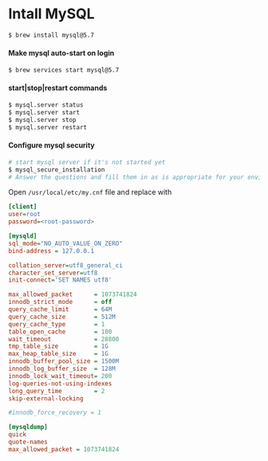 # Intall MySQL

```bash
$ brew install mysql@5.7
```

#### Make mysql auto-start on login
```bash
$ brew services start mysql@5.7
```

#### start|stop|restart commands
```bash
$ mysql.server status
$ mysql.server start
$ mysql.server stop
$ mysql.server restart
```

#### Configure mysql security
```bash
# start mysql server if it's not started yet
$ mysql_secure_installation
# Answer the questions and fill them in as is appropriate for your environment.
```

Open `/usr/local/etc/my.cnf` file and replace with
```ini
[client]
user=root
password=<root-password>

[mysqld]
sql_mode="NO_AUTO_VALUE_ON_ZERO"
bind-address = 127.0.0.1

collation_server=utf8_general_ci
character_set_server=utf8
init-connect='SET NAMES utf8'

max_allowed_packet      = 1073741824
innodb_strict_mode      = off
query_cache_limit       = 64M
query_cache_size        = 512M
query_cache_type        = 1
table_open_cache        = 100
wait_timeout            = 28800
tmp_table_size          = 1G
max_heap_table_size     = 1G
innodb_buffer_pool_size = 1500M
innodb_log_buffer_size  = 128M
innodb_lock_wait_timeout= 200
log-queries-not-using-indexes
long_query_time         = 2
skip-external-locking

#innodb_force_recovery = 1

[mysqldump]
quick
quote-names
max_allowed_packet = 1073741824
```
